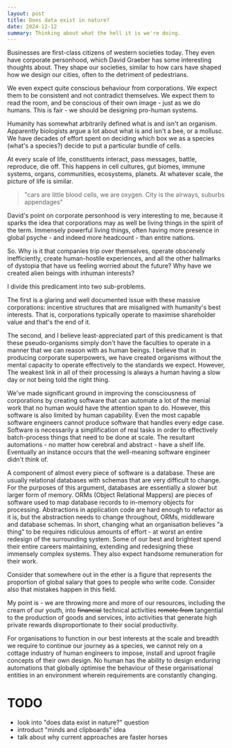 ```yaml
---
layout: post
title: Does data exist in nature?
date: 2024-12-12
summary: Thinking about what the hell it is we're doing.
---
```


Businesses are first-class citizens of western societies today. They even have corporate personhood, which David Graeber has some interesting thoughts about. They shape our societies, similar to how cars have shaped how we design our cities, often to the detriment of pedestrians.

We even expect quite conscious behaviour from corporations. We expect them to be consistent and not contradict themselves. We expect them to read the room, and be conscious of their own image - just as we do humans. This is fair - we should be designing pro-human systems.

Humanity has somewhat arbitrarily defined what is and isn't an organism. Apparently biologists argue a lot about what is and isn't a bee, or a mollusc. We have decades of effort spent on deciding which box we as a species (what's a species?) decide to put a particular bundle of cells.

At every scale of life, constituents interact, pass messages, battle, reproduce, die off. This happens in cell cultures, gut biomes, immune systems, organs, communities, ecosystems, planets. At whatever scale, the picture of life is similar.

>"cars are little blood cells, we are oxygen. City is the airways, suburbs appendages"

David's point on corporate personhood is very interesting to me, because it sparks the idea that corporations may as well be living things in the spirit of the term. Immensely powerful living things, often having more presence in global psyche - and indeed more headcount - than entire nations.

So. Why is it that companies trip over themselves, operate obscenely inefficiently, create human-hostile experiences, and all the other hallmarks of dystopia that have us feeling worried about the future? Why have we created alien beings with inhuman interests?

I divide this predicament into two sub-problems. 

The first is a glaring and well documented issue with these massive corporations: incentive structures that are misaligned with humanity's best interests. That is, corporations typically operate to maximise shareholder value and that's the end of it.
<!-- 
However, even industries with heavy regulation and incentive structures operate with inefficiencies that mean they concede incentive payments. Conversely, the most villainous corporations could stand to gain more if they could stop tripping over themselves. -->

The second, and I believe least-appreciated part of this predicament is that these pseudo-organisms simply don't have the faculties to operate in a manner that we can reason with as human beings. I believe that in producing corporate superpowers, we have created organisms without the mental capacity to operate effectively to the standards we expect. However, The weakest link in all of their processing is always a human having a slow day or not being told the right thing.

We've made significant ground in improving the consciousness of corporations by creating software that can automate a lot of the menial work that no human would have the attention span to do. However, this software is also limited by human capability. Even the most capable software engineers cannot produce software that handles every edge case. Software is necessarily a simplification of real tasks in order to effectively batch-process things that need to be done at scale. The resultant automations - no matter how cerebral and abstract - have a shelf life. Eventually an instance occurs that the well-meaning software engineer didn't think of.

A component of almost every piece of software is a database. These are usually relational databases with schemas that are very difficult to change. For the purposes of this argument, databases are essentially a slower but larger form of memory. ORMs (Object Relational Mappers) are pieces of software used to map database records to in-memory objects for processing. Abstractions in application code are hard enough to refactor as it is, but the abstraction needs to change throughout, ORMs, middleware and database schemas. In short, changing what an organisation believes "a thing" to be requires ridiculous amounts of effort - at worst an entire redesign of the surrounding system. Some of our best and brightest spend their entire careers maintaining, extending and redesigning these immensely complex systems. They also expect handsome remuneration for their work.

Consider that somewhere out in the ether is a figure that represents the proportion of global salary that goes to people who write code. Consider also that mistakes happen in this field.

My point is - we are throwing more and more of our resources, including the cream of our youth, into ~~financial~~ technical activities ~~remote from~~ tangential to the production of goods and services, into activities that generate high private rewards disproportionate to their social productivity.

For organisations to function in our best interests at the scale and breadth we require to continue our journey as a species, we cannot rely on a cottage industry of human engineers to impose, install and uproot fragile concepts of their own design. No human has the ability to design enduring automations that globally optimise the behaviour of these organisational entities in an environment wherein requirements are constantly changing.

# TODO
- look into "does data exist in nature?" question
- introduct "minds and clipboards" idea
- talk about why current approaches are faster horses

